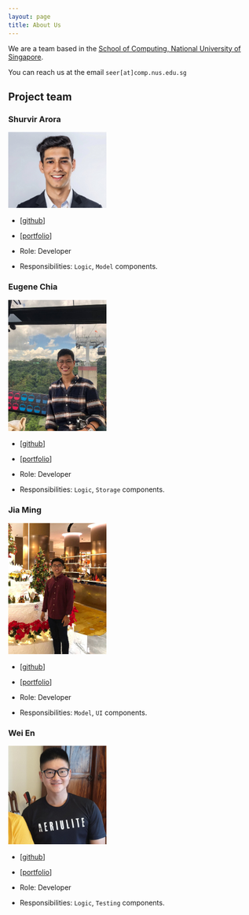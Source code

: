 ```yaml
---
layout: page
title: About Us
---
```


We are a team based in the [School of Computing, National University of Singapore](http://www.comp.nus.edu.sg).

You can reach us at the email `seer[at]comp.nus.edu.sg`

## Project team

### Shurvir Arora

<img src="images/shurvirarora.png" width="200px">

* [[github](http://github.com/shurvirarora)]
* [[portfolio](team/shurvirarora.md)]

* Role: Developer
* Responsibilities: `Logic`, `Model` components.

### Eugene Chia

<img src="images/eugenechiaay.png" width="200px">

* [[github](http://github.com/eugenechiaay)]
* [[portfolio](team/eugenechiaay.md)]

* Role: Developer
* Responsibilities: `Logic`, `Storage` components.

### Jia Ming

<img src="images/simjm.png" width="200px">

* [[github](http://github.com/simjm)]
* [[portfolio](team/simjm.md)]

* Role: Developer
* Responsibilities: `Model`, `UI` components.

### Wei En

<img src="images/tanweien.png" width="200px">

* [[github](http://github.com/tanweien)]
* [[portfolio](team/tanweien.md)]

* Role: Developer
* Responsibilities: `Logic`, `Testing` components.
